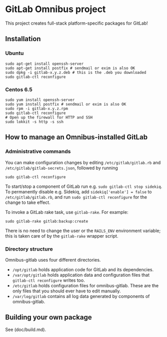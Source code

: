 # GitLab Omnibus project

This project creates full-stack platform-specific packages for
GitLab!

## Installation

### Ubuntu

```
sudo apt-get install openssh-server
sudo apt-get install postfix # sendmail or exim is also OK
sudo dpkg -i gitlab-x.y.z.deb # this is the .deb you downloaded
sudo gitlab-ctl reconfigure
```

### Centos 6.5

```
sudo yum install openssh-server
sudo yum install postfix # sendmail or exim is also OK
sudo rpm -i gitlab-x.y.z.rpm
sudo gitlab-ctl reconfigure
# Open up the firewall for HTTP and SSH
sudo lokkit -s http -s ssh
```

## How to manage an Omnibus-installed GitLab

### Administrative commands

You can make configuration changes by editing `/etc/gitlab/gitlab.rb` and
`/etc/gitlab/gitlab-secrets.json`, followed by running

```
sudo gitlab-ctl reconfigure
```

To start/stop a component of GitLab run e.g.
`sudo gitlab-ctl stop sidekiq`. To permanently disable e.g. Sidekiq, add
`sidekiq['enable'] = false` to `/etc/gitlab/gitlab.rb`, and run
`sudo gitlab-ctl reconfigure` for the change to take effect.

To invoke a GitLab rake task, use `gitlab-rake`. For example:

```
sudo gitlab-rake gitlab:backup:create
```

There is no need to change the user or the `RAILS_ENV` environment variable;
this is taken care of by the `gitlab-rake` wrapper script.

### Directory structure

Omnibus-gitlab uses four different directories.

- `/opt/gitlab` holds application code for GitLab and its dependencies.
- `/var/opt/gitlab` holds application data and configuration files that
  `gitlab-ctl reconfigure` writes too.
- `/etc/gitlab` holds configuration files for omnibus-gitlab. These are
  the only files that you should ever have to edit manually.
- `/var/log/gitlab` contains all log data generated by components of
  omnibus-gitlab.

## Building your own package

See (doc/build.md).
